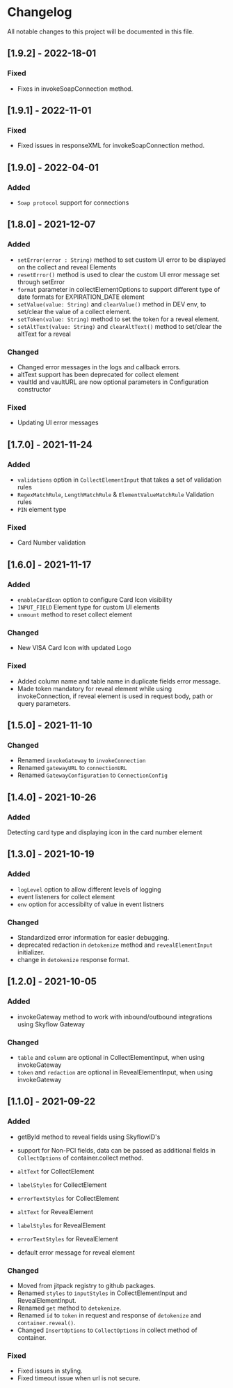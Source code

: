 # Changelog

All notable changes to this project will be documented in this file.

## [1.9.2] - 2022-18-01

### Fixed
- Fixes in invokeSoapConnection method.

## [1.9.1] - 2022-11-01

### Fixed
- Fixed issues in responseXML for invokeSoapConnection method.

## [1.9.0] - 2022-04-01

### Added
- `Soap protocol` support for connections

## [1.8.0] - 2021-12-07

### Added
- `setError(error : String)` method to set custom UI error to be displayed on the collect and reveal Elements
- `resetError()` method is used to clear the custom UI error message set through setError 
- `format` parameter in collectElementOptions to support different type of date formats for EXPIRATION_DATE element
- `setValue(value: String)` and `clearValue()` method in DEV env, to set/clear the value of a collect element.
- `setToken(value: String)` method to set the token for a reveal element.
- `setAltText(value: String)` and `clearAltText()` method to set/clear the altText for a reveal 

### Changed
- Changed error messages in the logs and callback errors.
- altText support has been deprecated for collect element
- vaultId and vaultURL are now optional parameters in Configuration constructor

### Fixed
- Updating UI error messages

## [1.7.0] - 2021-11-24

### Added
- `validations` option in `CollectElementInput` that takes a set of validation rules
- `RegexMatchRule`, `LengthMatchRule` & `ElementValueMatchRule` Validation rules
- `PIN` element type

### Fixed
- Card Number validation


## [1.6.0] - 2021-11-17

### Added
- `enableCardIcon` option to configure Card Icon visibility
- `INPUT_FIELD` Element type for custom UI elements
- `unmount` method to reset collect element

### Changed
- New VISA Card Icon with updated Logo

### Fixed
- Added column name and table name in duplicate fields error message.
- Made token mandatory for reveal element while using invokeConnection, if reveal element is used in request body, path or query parameters.

## [1.5.0] - 2021-11-10

### Changed
- Renamed `invokeGateway` to `invokeConnection`
- Renamed `gatewayURL` to `connectionURL`
- Renamed `GatewayConfiguration` to `ConnectionConfig`

## [1.4.0] - 2021-10-26

### Added

Detecting card type and displaying icon in the card number element

## [1.3.0] - 2021-10-19

### Added

- `logLevel` option to allow different levels of logging
- event listeners for collect element
- `env` option for accessibilty of value in event listners

### Changed
- Standardized error information for easier debugging.
- deprecated redaction in `detokenize` method and `revealElementInput` initializer.
- change in `detokenize` response format.

## [1.2.0] - 2021-10-05

### Added

- invokeGateway method to work with inbound/outbound integrations using Skyflow Gateway

### Changed
- `table` and `column` are optional in CollectElementInput, when using invokeGateway
- `token` and `redaction` are optional in RevealElementInput, when using invokeGateway



## [1.1.0] - 2021-09-22

### Added

- getById method to reveal fields using SkyflowID's

- support for Non-PCI fields, data can be passed as additional fields in `CollectOptions` of container.collect method.
- `altText` for CollectElement 
- `labelStyles` for CollectElement
- `errorTextStyles` for CollectElement

- `altText` for RevealElement 
- `labelStyles` for RevealElement
- `errorTextStyles` for RevealElement
- default error message for reveal element

### Changed

- Moved from jitpack registry to github packages.
- Renamed `styles` to `inputStyles` in CollectElementInput and RevealElementInput.
- Renamed `get` method to `detokenize`.
- Renamed `id` to `token` in request and response of `detokenize` and `container.reveal()`.
- Changed `InsertOptions` to `CollectOptions` in collect method of container.


### Fixed
- Fixed issues in styling.
- Fixed timeout issue when url is not secure.
